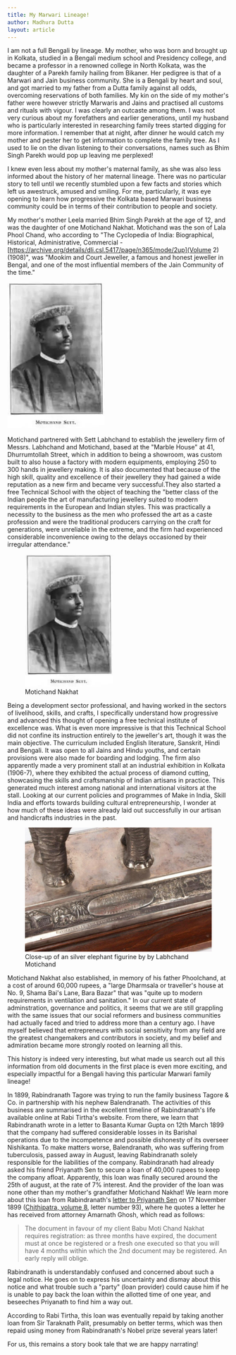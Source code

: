```yaml
---
title: My Marwari Lineage!
author: Madhura Dutta
layout: article
---
```


I am not a full Bengali by lineage. My mother, who was born and brought
up in Kolkata, studied in a Bengali medium school and Presidency
college, and became a professor in a renowned college in North Kolkata,
was the daughter of a Parekh family hailing from Bikaner. Her pedigree
is that of a Marwari and Jain business community. She is a Bengali by
heart and soul, and got married to my father from a Dutta family against
all odds, overcoming reservations of both families. My kin on the side
of my mother's father were however strictly Marwaris and Jains and
practised all customs and rituals with vigour. I was clearly an outcaste
among them. I was not very curious about my forefathers and earlier
generations, until my husband who is particularly interested in
researching family trees started digging for more information. I
remember that at night, after dinner he would catch my mother and pester
her to get information to complete the family tree. As I used to lie on
the divan listening to their conversations, names such as Bhim Singh
Parekh would pop up leaving me perplexed!

I knew even less about my mother's maternal family, as she was also
less informed about the history of her maternal lineage. There was no
particular story to tell until we recently stumbled upon a few facts and
stories which left us awestruck, amused and smiling. For me,
particularly, it was eye opening to learn how progressive the Kolkata
based Marwari business community could be in terms of their contribution
to people and society.

My mother's mother Leela married Bhim Singh Parekh at the age of 12,
and was the daughter of one Motichand Nakhat. Motichand was the son of
Lala Phool Chand, who according to "The Cyclopedia of India:
Biographical, Historical, Administrative, Commercial -
[https://archive.org/details/dli.csl.5417/page/n365/mode/2up](Volume
2) (1908)", was "Mookim and Court Jeweller, a famous and honest
jeweller in Bengal, and one of the most influential members of the
Jain Community of the time."

<img class="float-right" src="resources/motichand-nakhat/motichand-nakhat.jpg" />

Motichand partnered with Sett Labhchand to establish the jewellery firm
of Messrs. Labhchand and Motichand, based at the "Marble House" at 41,
Dhurrumtollah Street, which in addition to being a showroom, was custom
built to also house a factory with modern equipments, employing 250 to
300 hands in jewellery making. It is also documented that because of the
high skill, quality and excellence of their jewellery they had gained a
wide reputation as a new firm and became very successful.They also
started a free Technical School with the object of teaching the "better
class of the Indian people the art of manufacturing jewellery suited to
modern requirements in the European and Indian styles. This was
practically a necessity to the business as the men who professed the art
as a caste profession and were the traditional producers carrying on the
craft for generations, were unreliable in the extreme, and the firm had
experienced considerable inconvenience owing to the delays occasioned by
their irregular attendance."

<figure class="float-right">
   <img src="resources/motichand-nakhat/motichand-nakhat.jpg" style="max-width: 200px;"
      alt="Motichand Nakhat" />
   <figcaption>Motichand Nakhat</figcaption>
</figure>

Being a development sector professional, and having worked in the
sectors of livelihood, skills, and crafts, I specifically understand how
progressive and advanced this thought of opening a free technical
institute of excellence was. What is even more impressive is that this
Technical School did not confine its instruction entirely to the
jeweller's art, though it was the main objective. The curriculum
included English literature, Sanskrit, Hindi and Bengali. It was open to
all Jains and Hindu youths, and certain provisions were also made for
boarding and lodging. The firm also apparently made a very prominent
stall at an industrial exhibition in Kolkata (1906-7), where they
exhibited the actual process of diamond cutting, showcasing the skills
and craftsmanship of Indian artisans in practice. This generated much
interest among national and international visitors at the stall. Looking
at our current policies and programmes of Make in India, Skill India and
efforts towards building cultural entrepreneurship, I wonder at how much
of these ideas were already laid out successfully in our artisan and
handicrafts industries in the past.

<figure>
	<img class="img-fluid"
         src="resources/motichand-nakhat/labhchand-motichand-mfg-citation.jpg"
	     alt="Labhchand Motichand figurine" />
	<figcaption>Close-up of an silver elephant figurine by by Labhchand Motichand</figcaption>
</figure>

Motichand Nakhat also established, in memory of his father Phoolchand,
at a cost of around 60,000 rupees, a "large Dharmsala or traveller's
house at No. 9, Shama Bai's Lane, Bara Bazar" that was "quite up to
modern requirements in ventilation and sanitation." In our current state
of adminstration, governance and politics, it seems that we are still
grappling with the same issues that our social reformers and business
communities had actually faced and tried to address more than a century
ago. I have myself believed that entrepreneurs with social sensitivity
from any field are the greatest changemakers and contributors in
society, and my belief and admiration became more strongly rooted on
learning all this. 

This history is indeed very interesting, but what made us search out
all this information from old documents in the first place is even
more exciting, and especially impactful for a Bengali having this
particular Marwari family lineage!

In 1899, Rabindranath Tagore was trying to run the family business
Tagore & Co. in partnership with his nephew Balendranath. The
activities of this business are summarised in the excellent timeline
of Rabindranath's life available online at Rabi Tirtha's website. From
there, we learn that Rabindranath wrote in a letter to Basanta Kumar
Gupta on 12th March 1899 that the company had suffered considerable
losses in its Barishal operations due to the incompetence and possible
dishonesty of its overseer Nishikanta. To make matters worse,
Balendranath, who was suffering from tuberculosis, passed away in
August, leaving Rabindranath solely responsible for the liabilities of
the company. Rabindranath had already asked his friend Priyanath Sen
to secure a loan of 40,000 rupees to keep the company
afloat. Apparently, this loan was finally secured around the 25th of
august, at the rate of 7% interest. And the provider of the loan was
none other than my mother's grandfather Motichand Nakhat! We learn
more about this loan from Rabindranath's [letter to Priyanath
Sen](resources/motichand-nakhat/chithipotro-8-18991117-priyonath-ghosh.jpg)
on 17 November 1899 ([Chithipatra, volume
8](https://bn.wikisource.org/wiki/পাতা:চিঠিপত্র_(অষ্টম_খণ্ড)-রবীন্দ্রনাথ_ঠাকুর.pdf/১০৩),
letter number 93), where he quotes a letter he has received from
attorney Amarnath Ghosh, which read as follows:

> The document in favour of my client Babu Moti Chand Nakhat requires
> registration: as three months have expired, the document must at
> once be registered or a fresh one executed so that you will have 4
> months within which the 2nd document may be registered. An early
> reply will oblige.

Rabindranath is understandably confused and concerned about
such a legal notice. He goes on to express his uncertainty and dismay
about this notice and what trouble such a "party" (loan provider)
could cause him if he is unable to pay back the loan within the allotted
time of one year, and beseeches Priyanath to find him a way out.

According to Rabi Tirtha, this loan was eventually repaid by taking
another loan from Sir Taraknath Palit, presumably on better terms, which
was then repaid using money from Rabindranath's Nobel prize several
years later!

For us, this remains a story book tale that we are happy narrating!


